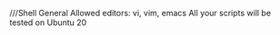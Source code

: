 ///Shell
General
Allowed editors: vi, vim, emacs	
All your scripts will be tested 	on Ubuntu 20																
